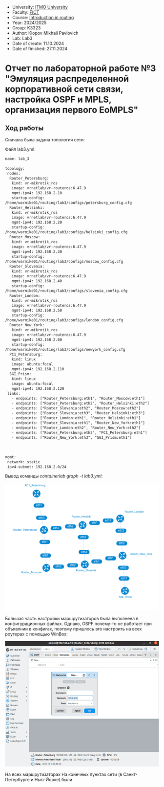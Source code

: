 - University: [ITMO University](https://itmo.ru/ru/)
- Faculty: [FICT](https://fict.itmo.ru)
- Course: [Introduction in routing](https://github.com/itmo-ict-faculty/introduction-in-routing)
- Year: 2024/2025
- Group: K3323
- Author: Klopov Mikhail Pavlovich
- Lab: Lab3
- Date of create: 11.10.2024
- Date of finished: 27.11.2024

# Отчет по лабораторной работе №3 "Эмуляция распределенной корпоративной сети связи, настройка OSPF и MPLS, организация первого EoMPLS"

## Ход работы

Сначала была задана топология сети:

Файл lab3.yml:
```
name: lab_3

topology:
 nodes:
  Router_Petersburg:
   kind: vr-mikrotik_ros
   image: vrnetlab/vr-routeros:6.47.9
   mgmt-ipv4: 192.168.2.10
   startup-config: /home/warmike01/routing/lab3/configs/petersburg_config.cfg   
  Router_Helsinki:
   kind: vr-mikrotik_ros
   image: vrnetlab/vr-routeros:6.47.9
   mgmt-ipv4: 192.168.2.20
   startup-config: /home/warmike01/routing/lab3/configs/helsinki_config.cfg    
  Router_Moscow:
   kind: vr-mikrotik_ros
   image: vrnetlab/vr-routeros:6.47.9
   mgmt-ipv4: 192.168.2.30
   startup-config: /home/warmike01/routing/lab3/configs/moscow_config.cfg     
  Router_Slovenia:
   kind: vr-mikrotik_ros
   image: vrnetlab/vr-routeros:6.47.9
   mgmt-ipv4: 192.168.2.40
   startup-config: /home/warmike01/routing/lab3/configs/slovenia_config.cfg         
  Router_London:
   kind: vr-mikrotik_ros
   image: vrnetlab/vr-routeros:6.47.9
   mgmt-ipv4: 192.168.2.50
   startup-config: /home/warmike01/routing/lab3/configs/london_config.cfg   
  Router_New_York:
   kind: vr-mikrotik_ros
   image: vrnetlab/vr-routeros:6.47.9
   mgmt-ipv4: 192.168.2.60
   startup-config: /home/warmike01/routing/lab3/configs/newyork_config.cfg       
  PC1_Petersburg:
   kind: linux
   image: ubuntu:focal
   mgmt-ipv4: 192.168.2.110  
  SGI_Prism:
   kind: linux
   image: ubuntu:focal
   mgmt-ipv4: 192.168.2.120     
 links:
   - endpoints: ["Router_Petersburg:eth1", "Router_Moscow:eth1"]
   - endpoints: ["Router_Petersburg:eth2", "Router_Helsinki:eth2"]
   - endpoints: ["Router_Slovenia:eth2", "Router_Moscow:eth2"]
   - endpoints: ["Router_Slovenia:eth3", "Router_Helsinki:eth3"]
   - endpoints: ["Router_London:eth1", "Router_Helsinki:eth1"]
   - endpoints: ["Router_Slovenia:eth1", "Router_New_York:eth1"]
   - endpoints: ["Router_London:eth2", "Router_New_York:eth2"]
   - endpoints: ["Router_Petersburg:eth3", "PC1_Petersburg:eth1"]
   - endpoints: ["Router_New_York:eth3", "SGI_Prism:eth1"]
   
   

mgmt:
 network: static
 ipv4-subnet: 192.168.2.0/24
```
Вывод команды *containerlab graph -t lab3.yml*:

![Карта сети](https://raw.githubusercontent.com/warmike01/2024_2025-introduction_in_routing-k3323-klopov-m-p/refs/heads/master/lab3/Screenshot%20from%202024-12-13%2016-04-11.png)

Большая часть настройки маршрутизаторов была выполнена в конфигурационных файлах. Однако, OSPF почему-то не работает при объявлнии в конфигах, поэтому пришлось вго настроить на всех роутерах с помощью WinBox:

![Настройка OSPF](https://raw.githubusercontent.com/warmike01/2024_2025-introduction_in_routing-k3323-klopov-m-p/refs/heads/master/lab3/Screenshot%20from%202024-12-11%2023-54-51.png)

На всех маршрутизаторах На конечных пунктах сети (в Санкт-Петербурге и Нью-Йорке) были 
